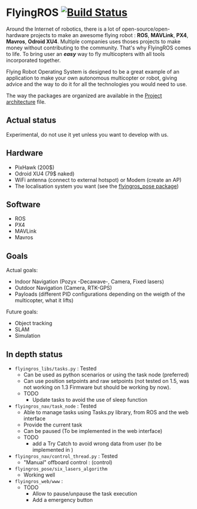 FlyingROS [![Build Status](https://api.travis-ci.org/AlexisTM/flyingros.svg?branch=master)](https://travis-ci.org/AlexisTM/flyingros)
==============

Around the Internet of robotics, there is a lot of open-source/open-hardware projects to make an awesome flying robot : **ROS**, **MAVLink**, **PX4**, **Mavros**, **Odroid XU4**. Multiple companies uses thoses projects to make money without contributing to the community. That's why FlyingROS comes to life. To bring user an ***easy*** way to fly multicopters with all tools incorporated together.

Flying Robot Operating System is designed to be a great example of an application to make your own autonomous multicopter or robot, giving advice and the way to do it for all the technologies you would need to use.

The way the packages are organized are available in the [Project architecture](PROJECT_ARCHITECTURE.MD) file.

Actual status
------------

Experimental, do not use it yet unless you want to develop with us.

Hardware
------------

* PixHawk (200$)
* Odroid XU4 (79$ naked)
* WiFi antenna (connect to external hotspot) or Modem (create an AP)
* The localisation system you want (see the [flyingros_pose package](flyingros_pose))

Software
-----------

* ROS
* PX4
* MAVLink
* Mavros

Goals
------------

Actual goals:

* Indoor Navigation (Pozyx -Decawave-, Camera, Fixed lasers)
* Outdoor Navigation (Camera, RTK-GPS)
* Payloads (different PID configurations depending on the weigth of the multicopter, what it lifts)

Future goals:

* Object tracking 
* SLAM
* Simulation

In depth status
------------
* `flyingros_libs/tasks.py` : Tested
    * Can be used as python scenarios or using the task node (preferred)
    * Can use position setpoints and raw setpoints (not tested on 1.5, was not working on 1.3 Firmware but should be working by now).
    * TODO 
        * Update tasks to avoid the use of sleep function
* `flyingros_nav/task_node` : Tested 
    * Able to manage tasks using Tasks.py library, from ROS and the web interface
    * Provide the current task
    * Can be paused (To be implemented in the web interface)
    * TODO 
        * add a Try Catch to avoid wrong data from user (to be implemented in )
* `flyingros_nav/control_thread.py` : Tested
    * "Manual" offboard control : (control)
* `flyingros_pose/six_lasers_algorithm`
    * Working well
* `flyingros_web/www` : 
    * TODO 
        * Allow to pause/unpause the task execution
        * Add a emergency button


